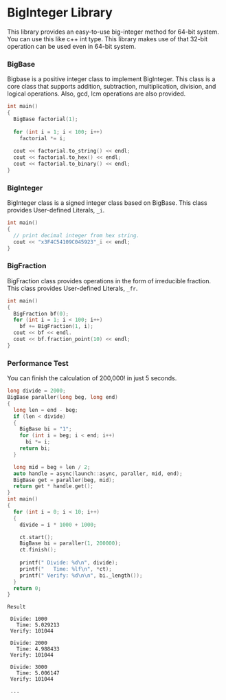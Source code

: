 # BigInteger Library
This library provides an easy-to-use big-integer method for 64-bit system. You can use this like c++ int type. This library makes use of that 32-bit operation can be used even in 64-bit system.

### BigBase
Bigbase is a positive integer class to implement BigInteger. This class is a core class that supports addition, subtraction, multiplication, division, and logical operations. Also, gcd, lcm operations are also provided.

``` c++
int main()
{
  BigBase factorial(1);
  
  for (int i = 1; i < 100; i++)
    factorial *= i;
  
  cout << factorial.to_string() << endl;
  cout << factorial.to_hex() << endl;
  cout << factorial.to_binary() << endl;
}
```

### BigInteger
BigInteger class is a signed integer class based on BigBase. This class provides User-defined Literals, `_i`.

``` c++
int main()
{
  // print decimal integer from hex string.
  cout << "x3F4C54109C045923"_i << endl;
}
```

### BigFraction
BigFraction class provides operations in the form of irreducible fraction. This class provides User-defined Literals, `_fr`.
``` c++
int main()
{
  BigFraction bf(0);
  for (int i = 1; i < 100; i++)
    bf += BigFraction(1, i);
  cout << bf << endl.
  cout << bf.fraction_point(10) << endl;
}
```

### Performance Test
You can finish the calculation of 200,000! in just 5 seconds.
``` c++
long divide = 2000;
BigBase paraller(long beg, long end)
{
  long len = end - beg;
  if (len < divide)
  {
    BigBase bi = "1";
    for (int i = beg; i < end; i++)
      bi *= i;
    return bi;
  }

  long mid = beg + len / 2;
  auto handle = async(launch::async, paraller, mid, end);
  BigBase get = paraller(beg, mid);
  return get * handle.get();
}
int main()
{
  for (int i = 0; i < 10; i++)
  {
    divide = i * 1000 + 1000;

    ct.start();
    BigBase bi = paraller(1, 200000);
    ct.finish();
    
    printf(" Divide: %d\n", divide);
    printf("   Time: %lf\n", *ct);
    printf(" Verify: %d\n\n", bi._length());
  }
  return 0;
}
```
```
Result

 Divide: 1000
   Time: 5.029213
 Verify: 101044

 Divide: 2000
   Time: 4.988433
 Verify: 101044

 Divide: 3000
   Time: 5.006147
 Verify: 101044

 ...
```
